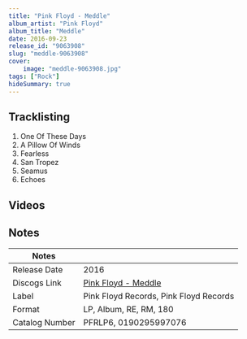 ```yaml
---
title: "Pink Floyd - Meddle"
album_artist: "Pink Floyd"
album_title: "Meddle"
date: 2016-09-23
release_id: "9063908"
slug: "meddle-9063908"
cover:
    image: "meddle-9063908.jpg"
tags: ["Rock"]
hideSummary: true
---
```


## Tracklisting
1. One Of These Days
2. A Pillow Of Winds
3. Fearless
4. San Tropez
5. Seamus
6. Echoes

## Videos


## Notes

| Notes          |             |
| ---------------| ----------- |
| Release Date   | 2016 |
| Discogs Link   | [Pink Floyd - Meddle](https://www.discogs.com/release/9063908) |
| Label          | Pink Floyd Records, Pink Floyd Records |
| Format         | LP, Album, RE, RM, 180 |
| Catalog Number | PFRLP6, 0190295997076 |

